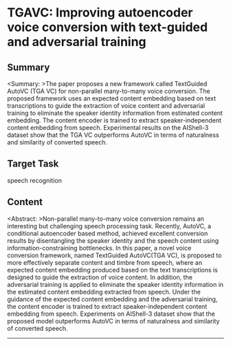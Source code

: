 # TGAVC: Improving autoencoder voice conversion with text-guided and adversarial training

## Summary

<Summary: >The paper proposes a new framework called TextGuided AutoVC (TGA VC) for non-parallel many-to-many voice conversion. The proposed framework uses an expected content embedding based on text transcriptions to guide the extraction of voice content and adversarial training to eliminate the speaker identity information from estimated content embedding. The content encoder is trained to extract speaker-independent content embedding from speech. Experimental results on the AIShell-3 dataset show that the TGA VC outperforms AutoVC in terms of naturalness and similarity of converted speech.


## Target Task

speech recognition

## Content

<Abstract: >Non-parallel many-to-many voice conversion remains an
interesting but challenging speech processing task. Recently, AutoVC, a conditional autoencoder based method, achieved excellent conversion results by disentangling the speaker identity and the speech content using information-constraining bottlenecks. In this paper, a novel voice conversion framework, named TextGuided AutoVC(TGA VC), is proposed to more effectively separate content and timbre from speech, where an expected content embedding produced based on the text transcriptions is designed to guide the extraction of voice content. In addition, the adversarial training is applied to eliminate the speaker identity information in the estimated content embedding extracted from speech. Under the guidance of the expected content embedding and the adversarial training, the content encoder is trained to extract speaker-independent content embedding from speech. Experiments on AIShell-3 dataset show that the proposed model outperforms AutoVC in terms of naturalness and similarity of converted speech.



---

